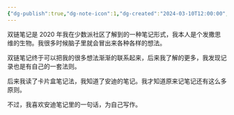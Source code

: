 ```yaml
---
{"dg-publish":true,"dg-note-icon":1,"dg-created":"2024-03-10T12:00:00","dg-updated":"2024-03-10T18:00:00","tags":["note"],"dg-path":"写作/笔记.md","permalink":"/写作/笔记/","dgPassFrontmatter":true,"noteIcon":1,"created":"2024-03-10T12:00:00","updated":"2024-03-10T18:00:00"}
---
```


双链笔记是 2020 年我在少数派社区了解到的一种笔记形式，我本人是个发撒思维的生物。我很多时候脑子里就会冒出来各种各样的想法。

双链笔记终于可以把我的很多想法渐渐的联系起来，后来我了解的更多，我发现记录也是有自己的一套法则。

后来我读了卡片盒笔记法，我知道了安迪的笔记。我才知道原来记笔记还有这么多原则。

不过，我喜欢安迪笔记里的一句话，为自己写作。
